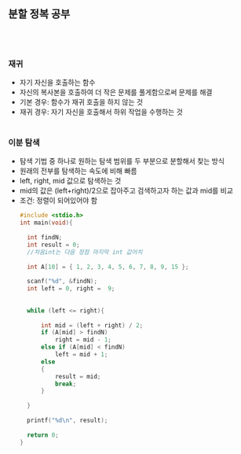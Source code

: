 ## 분할 정복 공부 ##
<br><br>

### 재귀 ###
- 자기 자신을 호출하는 함수
- 자신의 복사본을 호출하여 더 작은 문제를 풀게함으로써 문제를 해결
- 기본 경우: 함수가 재귀 호출을 하지 않는 것
- 재귀 경우: 자기 자신을 호출해서 하위 작업을 수행하는 것
<br><br>

### 이분 탐색 ###
- 탐색 기법 중 하나로 원하는 탐색 범위를 두 부분으로 분할해서 찾는 방식
- 원래의 전부를 탐색하는 속도에 비해 빠름
- left, right, mid 값으로 탐색하는 것
- mid의 값은 (left+right)/2으로 잡아주고 검색하고자 하는 값과 mid를 비교
- 조건: 정렬이 되어있어야 함
  ```c++
  #include <stdio.h>
  int main(void){
 
    int findN;
    int result = 0;
    //처음int는 다음 정점 마지막 int 값어치
 
    int A[10] = { 1, 2, 3, 4, 5, 6, 7, 8, 9, 15 };
 
    scanf("%d", &findN);
    int left = 0, right =  9;
 
 
    while (left <= right){
 
        int mid = (left + right) / 2;
        if (A[mid] > findN)
            right = mid - 1;
        else if (A[mid] < findN)
            left = mid + 1;
        else
        {
            result = mid;
            break;
        }
 
    }
 
    printf("%d\n", result);
 
    return 0;
  }
  ```


